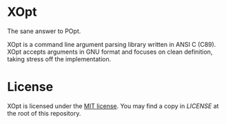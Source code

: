 # XOpt
The sane answer to POpt.

XOpt is a command line argument parsing library written in ANSI C (C89). XOpt
accepts arguments in GNU format and focuses on clean definition, taking stress
off the implementation.

# License
XOpt is licensed under the [MIT license](http://opensource.org/licenses/MIT).
You may find a copy in *LICENSE* at the root of this repository.
